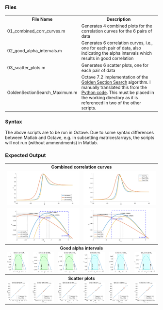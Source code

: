 <h3>Files</h3>
<table>
  <tr><th>File Name</th><th>Description</th></tr>
  <tr><td>01_combined_corr_curves.m</td><td>Generates 4 combined plots for the correlation curves for the 6 pairs of data</td></tr>
  <tr><td>02_good_alpha_intervals.m</td><td>Generates 6 correlation curves, i.e., one for each pair of data, also indicating the alpha intervals which results in good correlation</td></tr>
  <tr><td>03_scatter_plots.m</td><td>Generates 6 scatter plots, one for each pair of data</td></tr>
  <tr><td>GoldenSectionSearch_Maximum.m</td><td>Octave 7.2 implementation of the <a href="https://en.wikipedia.org/wiki/Golden-section_search">Golden Section Search</a> algorithm. I manually translated this from the <a href="https://en.wikipedia.org/wiki/Golden-section_search">Python code</a>. This must be placed in the working directory as it is referenced in two of the other scripts.</td></tr>
</table>
<h3>Syntax</h3>
<p>The above scripts are to be run in Octave. Due to some syntax differences between Matlab and Octave, e.g. in subsetting matrices/arrays, the scripts will not run (without ammendments) in Matlab.</p>
<h3>Expected Output</h3>
<table>
  <tr><th colspan=6>Combined correlation curves</th></tr>
  <tr><td colspan=3><img src="imgs/01_comb_ccurves_DH_indices_FAR.png"></td><td colspan=3><img src="imgs/01_comb_ccurves_E_indices_FAR.png"></td></tr>
  <tr><td colspan=3><img src="imgs/01_comb_ccurves_DH_indices_NEAR.png"></td><td colspan=3><img src="imgs/01_comb_ccurves_E_indices_NEAR.png"></td></tr>
  <tr><th colspan=6>Good alpha intervals</th></tr>
  <tr><td><img src="imgs/02_good_a_intervals_DH_R_a.png"></td><td><img src="imgs/02_good_a_intervals_DH_SCI_a.png"></td><td><img src="imgs/02_good_a_intervals_DH_SO_a.png"></td><td><img src="imgs/02_good_a_intervals_E_R_a.png"></td><td><img src="imgs/02_good_a_intervals_E_SCI_a.png"></td><td><img src="imgs/02_good_a_intervals_E_SO_a.png"></td></tr>
  <tr><th colspan=6>Scatter plots</th></tr>
  <tr><td><img src="imgs/03_scatter_DH_R.png"></td><td><img src="imgs/03_scatter_DH_SCI.png"></td><td><img src="imgs/03_scatter_DH_SO.png"></td><td><img src="imgs/03_scatter_E_R.png"></td><td><img src="imgs/03_scatter_E_SCI.png"></td><td><img src="imgs/03_scatter_E_SO.png"></td></tr>
</table>
